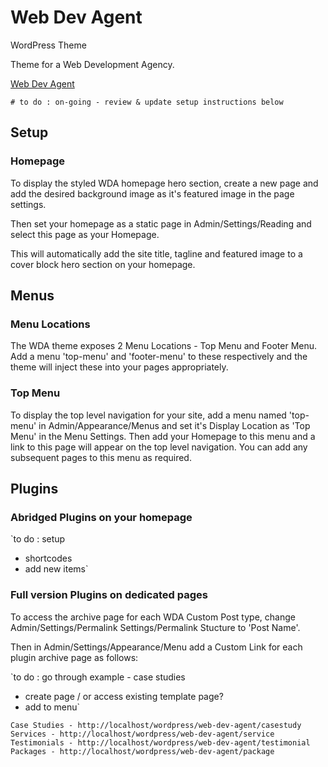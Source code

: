 # Web Dev Agent
 WordPress Theme

Theme for a Web Development Agency.

[Web Dev Agent](https://web-dev-agent.netlify.app/)


`# to do : on-going - review & update setup instructions below`

## Setup

### Homepage
To display the styled WDA homepage hero section, create a new page and add
the desired background image as it's featured image in the page settings.

Then set your homepage as a static page in Admin/Settings/Reading and select
this page as your Homepage.

This will automatically add the site title, tagline and featured image to a cover block hero section on your homepage.



## Menus

### Menu Locations
The WDA theme exposes 2 Menu Locations - Top Menu and Footer Menu.
Add a menu 'top-menu' and 'footer-menu' to these respectively and
the theme will inject these into your pages appropriately.

### Top Menu
To display the top level navigation for your site, add a menu named 'top-menu' in  Admin/Appearance/Menus and set it's Display Location
as 'Top Menu' in the Menu Settings. Then add your Homepage to this menu and a link to this page will appear on the top level navigation.
You can add any subsequent pages to this menu as required.



## Plugins 

### Abridged Plugins on your homepage

`to do : setup
- shortcodes
- add new items`

### Full version Plugins on dedicated pages

To access the archive page for each WDA Custom Post type, change Admin/Settings/Permalink Settings/Permalink Stucture to 'Post Name'.

Then in Admin/Settings/Appearance/Menu add a Custom Link for each plugin archive page as follows:


`to do : go through example - case studies
- create page / or access existing template page?
- add to menu`

`Case Studies - http://localhost/wordpress/web-dev-agent/casestudy`
`Services - http://localhost/wordpress/web-dev-agent/service`
`Testimonials - http://localhost/wordpress/web-dev-agent/testimonial`
`Packages - http://localhost/wordpress/web-dev-agent/package`